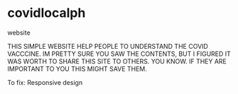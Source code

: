 # covidlocalph
website

THIS SIMPLE WEBSITE HELP PEOPLE TO UNDERSTAND THE COVID VACCCINE. IM PRETTY SURE YOU SAW THE CONTENTS, BUT I 
FIGURED IT WAS WORTH TO SHARE THIS SITE TO OTHERS. YOU KNOW. IF THEY ARE IMPORTANT TO YOU THIS MIGHT SAVE THEM.

To fix: Responsive design
